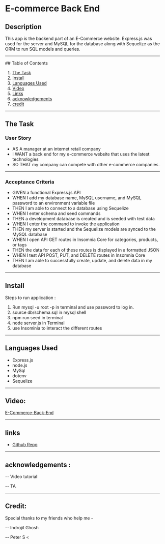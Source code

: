 # E-commerce Back End

## Description

This app is the backend part of an E-Commerce website. Express.js was used for the server and MySQL for the database along with Sequelize as the ORM to run SQL models and queries.

<hr>
## Table of Contents

1. [The Task](#the-task)
2. [Install](#install)
3. [Languages Used](#languages-used)
4. [Video](#Video)
5. [Links](#links)
6. [acknowledgements](#acknowledgements)
7. [credit](#credit)

<hr>

## The Task

### User Story

- AS A manager at an internet retail company <br>
- I WANT a back end for my e-commerce website that uses the latest technologies <br>
- SO THAT my company can compete with other e-commerce companies.

<hr>

### Acceptance Criteria

- GIVEN a functional Express.js API <br>
- WHEN I add my database name, MySQL username, and MySQL password to an environment variable file <br>
- THEN I am able to connect to a database using Sequelize <br>
- WHEN I enter schema and seed commands <br>
- THEN a development database is created and is seeded with test data <br>
- WHEN I enter the command to invoke the application <br>
- THEN my server is started and the Sequelize models are synced to the MySQL database <br>
- WHEN I open API GET routes in Insomnia Core for categories, products, or tags <br>
- THEN the data for each of these routes is displayed in a formatted JSON <br>
- WHEN I test API POST, PUT, and DELETE routes in Insomnia Core <br>
- THEN I am able to successfully create, update, and delete data in my database <br>

<hr>

## Install

Steps to run application :

1. Run mysql -u root -p in terminal and use password to log in.
2. source db/schema.sql in mysql shell
3. npm run seed in terminal
4. node server.js in Terminal
5. use Insominia to interact the different routes

<hr>

## Languages Used

- Express.js
- node.js
- MySql
- dotenv
- Sequelize

<hr>

## Video:

[E-Commerce-Back-End](https://drive.google.com/file/d/1shPLQNBYCUnUURngSNBL77dewy4L4ZcK/view)

<hr>

## links

- [Github Repo](https://github.com/mdRashed30/E-commerce-Back-End)

<hr>

## acknowledgements :

-- Video tutorial

-- TA

<hr>

## Credit:

Special thanks to my friends who help me -

-- Indrojit Ghosh

-- Peter S
<
